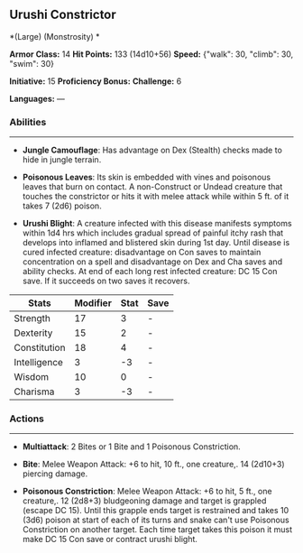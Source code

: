 ## Urushi Constrictor
*(Large) (Monstrosity) *

**Armor Class:** 14
**Hit Points:** 133 (14d10+56)
**Speed:** {"walk": 30, "climb": 30, "swim": 30}

**Initiative:** 15
**Proficiency Bonus:**
**Challenge:** 6

**Languages:** —

### Abilities
 --- 
- **Jungle Camouflage**: Has advantage on Dex (Stealth) checks made to hide in jungle terrain.

- **Poisonous Leaves**: Its skin is embedded with vines and poisonous leaves that burn on contact. A non-Construct or Undead creature that touches the constrictor or hits it with melee attack while within 5 ft. of it takes 7 (2d6) poison.

- **Urushi Blight**: A creature infected with this disease manifests symptoms within 1d4 hrs which includes gradual spread of painful itchy rash that develops into inflamed and blistered skin during 1st day. Until disease is cured infected creature: disadvantage on Con saves to maintain concentration on a spell and disadvantage on Dex and Cha saves and ability checks. At end of each long rest infected creature: DC 15 Con save. If it succeeds on two saves it recovers.



| Stats | Modifier | Stat | Save
| ---- | ---- | ---- | ---- |
| Strength | 17 | 3 | - |
| Dexterity | 15 | 2 | - |
| Constitution | 18 | 4 | - |
| Intelligence | 3 | -3 | - |
| Wisdom | 10 | 0 | - |
| Charisma | 3 | -3 | - |

### Actions
 --- 
- **Multiattack**: 2 Bites or 1 Bite and 1 Poisonous Constriction.

- **Bite**: Melee Weapon Attack: +6 to hit, 10 ft., one creature,. 14 (2d10+3) piercing damage.

- **Poisonous Constriction**: Melee Weapon Attack: +6 to hit, 5 ft., one creature,. 12 (2d8+3) bludgeoning damage and target is grappled (escape DC 15). Until this grapple ends target is restrained and takes 10 (3d6) poison at start of each of its turns and snake can't use Poisonous Constriction on another target. Each time target takes this poison it must make DC 15 Con save or contract urushi blight.

